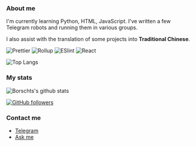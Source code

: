### About me

I'm currently learning Python, HTML, JavaScript. I've written a few Telegram robots and running them in various groups.

I also assist with the translation of some projects into **Traditional Chinese**.

![Prettier](https://img.shields.io/badge/-Prettier-%23142027?style=for-the-badge&logo=prettier)
![Rollup](https://img.shields.io/badge/-Rollup.js-%23434343?style=for-the-badge&logo=rollup.js)
![ESlint](https://img.shields.io/badge/-ESLint-%234B32C3?style=for-the-badge&logo=eslint)
![React](https://img.shields.io/badge/-React-%23282C34?style=for-the-badge&logo=react)

![Top Langs](https://github-readme-stats.vercel.app/api/top-langs/?username=Borschts)

### My stats
![Borschts's github stats](https://github-readme-stats.vercel.app/api?username=Borschts&show_icons=true&icon_color=E0F63F&bg_color=30,57AECE,36F4FF&title_color=fff&text_color=fff)

[![GitHub followers](https://img.shields.io/github/followers/Borschts?style=for-the-badge&color=blue)](https://github.com/Borschts?tab=followers)
### Contact me

- [Telegram](https://t.me/Pepper_AI)
- [Ask me](https://github.com/Borschts/Ask-Me/discussions)
